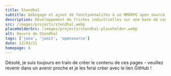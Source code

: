 ```yaml
---
title: Stendhal
subtitle: Débogage et ajout de fonctionnalités à un MMORPG open source avec 10 000 lignes de code
description: Développement de friches industrielles sur une base de code Java open source à grande échelle. Cette expérience m'a permis d'améliorer ma capacité à naviguer et à comprendre le code des autres tout en réalisant les avantages du développement piloté par les tests.
src: /images/projects/stendhal.webp
placeHolderSrc: /images/projects/stendhal-placeholder.webp
alt: Oeuvre de Stendhal
tags: ['java', 'junit', 'opensource']
date: 12/03/21
homepage: 6
---
```


Désolé, je suis toujours en train de créer le contenu de ces pages - veuillez revenir dans un avenir proche et je les ferai créer avec le lien GitHub !
